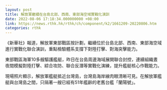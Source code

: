 ```yaml
---
layout: post
title: 解放軍繼續在台島北部、西南、東部海空域實戰化演訓
date: 2022-08-06 17:18:34.000000000 +08:00
link: https://news.rthk.hk/rthk/ch/component/k2/1661209-20220806.htm
categories: rthk
---
```


《新華社》報道，解放軍東部戰區按計劃，繼續位於台島北部、西南、東部海空域進行實戰化聯合演訓，重點檢驗體系支撐下對陸打擊、對海突擊能力。

東部戰區海軍10多艘驅護艦艇，昨日在台島周邊海域展開聯合封控，連續組織晝夜間模擬對陸打擊、綜合攻防、聯合反潛等實戰化演練，提升艦艇核心作戰能力。

現場照片顯示，解放軍艦艇抵近台灣島，台灣島海岸線肉眼清晰可見。在解放軍艦艇與台灣島之間，只隔著一艘已經有51年艦齡的老舊台艦「蘭陽號」。
